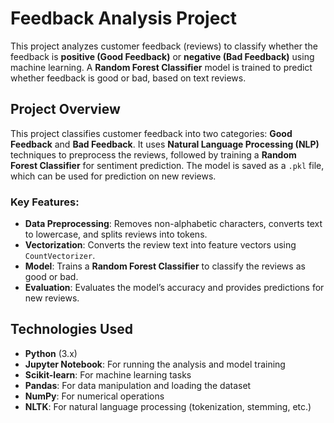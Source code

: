 # Feedback Analysis Project

This project analyzes customer feedback (reviews) to classify whether the feedback is **positive (Good Feedback)** or **negative (Bad Feedback)** using machine learning. A **Random Forest Classifier** model is trained to predict whether feedback is good or bad, based on text reviews.


## Project Overview

This project classifies customer feedback into two categories: **Good Feedback** and **Bad Feedback**. It uses **Natural Language Processing (NLP)** techniques to preprocess the reviews, followed by training a **Random Forest Classifier** for sentiment prediction. The model is saved as a `.pkl` file, which can be used for prediction on new reviews.

### Key Features:
- **Data Preprocessing**: Removes non-alphabetic characters, converts text to lowercase, and splits reviews into tokens.
- **Vectorization**: Converts the review text into feature vectors using `CountVectorizer`.
- **Model**: Trains a **Random Forest Classifier** to classify the reviews as good or bad.
- **Evaluation**: Evaluates the model’s accuracy and provides predictions for new reviews.

## Technologies Used

- **Python** (3.x)
- **Jupyter Notebook**: For running the analysis and model training
- **Scikit-learn**: For machine learning tasks
- **Pandas**: For data manipulation and loading the dataset
- **NumPy**: For numerical operations
- **NLTK**: For natural language processing (tokenization, stemming, etc.)

